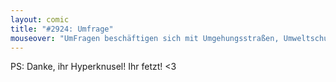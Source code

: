 ```yaml
---
layout: comic
title: "#2924: Umfrage"
mouseover: "UmFragen beschäftigen sich mit Umgehungsstraßen, Umweltschutz und Umiversitäten. Glaube ich."
---
```


PS:
Danke, ihr Hyperknusel! 
Ihr fetzt!
<3
